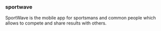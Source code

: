 ### sportwave
SportWave is the mobile app for sportsmans and common people which allows to compete and share results with others.
